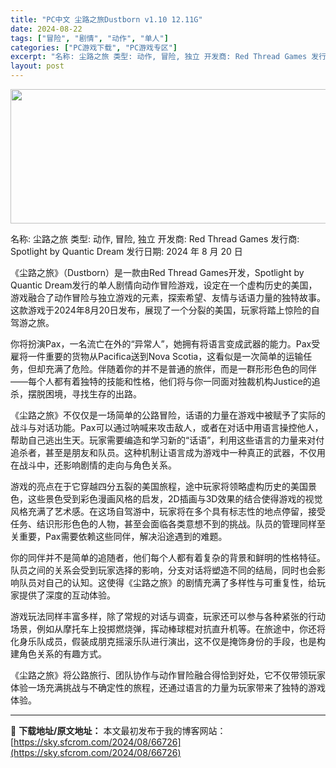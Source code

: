 ```yaml
---
title: "PC中文 尘路之旅Dustborn v1.10 12.11G"
date: 2024-08-22
tags: ["冒险", "剧情", "动作", "单人"]
categories: ["PC游戏下载", "PC游戏专区"]
excerpt: "名称: 尘路之旅 类型: 动作, 冒险, 独立 开发商: Red Thread Games 发行商: Spotlight by Quantic Dream 发行日期: 2024 年 8 月 20 日 《尘路之旅》（Dustborn）是一款由Red Thread Games开发，Spotlight b&hellip;"
layout: post
---
```


<img class="aligncenter size-full wp-image-66727" src="https://sky.sfcrom.com/wp-content/uploads/2024/08/2024082200401728.webp" alt="" width="660" height="215" />

名称: 尘路之旅
类型: 动作, 冒险, 独立
开发商: Red Thread Games
发行商: Spotlight by Quantic Dream
发行日期: 2024 年 8 月 20 日

《尘路之旅》（Dustborn）是一款由Red Thread Games开发，Spotlight by Quantic Dream发行的单人剧情向动作冒险游戏，设定在一个虚构历史的美国，游戏融合了动作冒险与独立游戏的元素，探索希望、友情与话语力量的独特故事。这款游戏于2024年8月20日发布，展现了一个分裂的美国，玩家将踏上惊险的自驾游之旅。

你将扮演Pax，一名流亡在外的“异常人”，她拥有将语言变成武器的能力。Pax受雇将一件重要的货物从Pacifica送到Nova Scotia，这看似是一次简单的运输任务，但却充满了危险。伴随着你的并不是普通的旅伴，而是一群形形色色的同伴——每个人都有着独特的技能和性格，他们将与你一同面对独裁机构Justice的追杀，摆脱困境，寻找生存的出路。

《尘路之旅》不仅仅是一场简单的公路冒险，话语的力量在游戏中被赋予了实际的战斗与对话功能。Pax可以通过呐喊来攻击敌人，或者在对话中用语言操控他人，帮助自己逃出生天。玩家需要编造和学习新的“话语”，利用这些语言的力量来对付追杀者，甚至是朋友和队员。这种机制让语言成为游戏中一种真正的武器，不仅用在战斗中，还影响剧情的走向与角色关系。

游戏的亮点在于它穿越四分五裂的美国旅程，途中玩家将领略虚构历史的美国景色，这些景色受到彩色漫画风格的启发，2D插画与3D效果的结合使得游戏的视觉风格充满了艺术感。在这场自驾游中，玩家将在多个具有标志性的地点停留，接受任务、结识形形色色的人物，甚至会面临各类意想不到的挑战。队员的管理同样至关重要，Pax需要依赖这些同伴，解决沿途遇到的难题。

你的同伴并不是简单的追随者，他们每个人都有着复杂的背景和鲜明的性格特征。队员之间的关系会受到玩家选择的影响，分支对话将塑造不同的结局，同时也会影响队员对自己的认知。这使得《尘路之旅》的剧情充满了多样性与可重复性，给玩家提供了深度的互动体验。

游戏玩法同样丰富多样，除了常规的对话与调查，玩家还可以参与各种紧张的行动场景，例如从摩托车上投掷燃烧弹，挥动棒球棍对抗直升机等。在旅途中，你还将化身乐队成员，假装成朋克摇滚乐队进行演出，这不仅是掩饰身份的手段，也是构建角色关系的有趣方式。

《尘路之旅》将公路旅行、团队协作与动作冒险融合得恰到好处，它不仅带领玩家体验一场充满挑战与不确定性的旅程，还通过语言的力量为玩家带来了独特的游戏体验。

---
📖 **下载地址/原文地址：** 本文最初发布于我的博客网站：[https://sky.sfcrom.com/2024/08/66726](https://sky.sfcrom.com/2024/08/66726)
